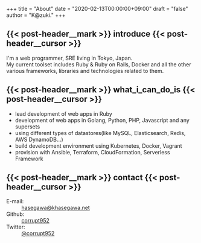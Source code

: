 +++
title = "About"
date = "2020-02-13T00:00:00+09:00"
draft = "false"
author = "K@zuki."
+++

## {{< post-header__mark >}} introduce {{< post-header__cursor >}}

I'm a web programmer, SRE living in Tokyo, Japan.  
My current toolset includes Ruby & Ruby on Rails, Docker and all the other various frameworks, libraries and technologies related to them.

## {{< post-header__mark >}} what_i_can_do_is {{< post-header__cursor >}}

* lead development of web apps in Ruby
* development of web apps in Golang, Python, PHP, Javascript and any supersets
* using different types of datastores(like MySQL, Elasticsearch, Redis, AWS DynamoDB...)
* build development environment using Kubernetes, Docker, Vagrant
* provision with Ansible, Terraform, CloudFormation, Serverless Framework

## {{< post-header__mark >}} contact {{< post-header__cursor >}}

<dl class="dl dl-vertical">
  <dt>E-mail:</dt>
  <dd>
	<a href="mailto:hasegawa@khasegawa.net"><i class="icon fa fa-envelope"></i>hasegawa@khasegawa.net</a>
  </dd>

  <dt>Github:</dt>
  <dd>
	<a href="http://github.com/corrupt952"><i class="icon fa fa-github"></i> corrupt952</a>
  </dd>

  <dt>Twitter:</dt>
  <dd>
	<a href="https://twitter.com/corrupt952"><i class="icon fa fa-twitter"></i> @corrupt952</a>
  </dd>
</dl>
